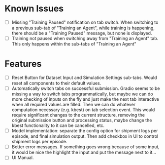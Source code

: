 # Known Issues

- [ ] Missing "Training Paused" notification on tab switch. When switching to a previous sub-tab of "Training an Agent", while training is happening, there should be a "Training Paused" message, but none is displayed.
- [ ] Training not paused when switching away from "Training an Agent" tab. This only happens within the sub-tabs of "Training an Agent"

# Features

- [ ] Reset Button for Dataset Input and Simulation Settings sub-tabs. Would reset all components to their default values.
- [ ] Automatically switch tabs on successful submission. Gradio seems to be missing a way to switch tabs programmatically, but maybe we can do more checking of inputs on the fly and just make the next tab interactive when all required values are filled. Then we can do whatever computation necessary (e.g. kbest) on tab selection event. This would require significant changes to the current structure, removing the original submission button and processing status, maybe change the kbest functionality to it can be cancelled, etc.
- [ ] Model implementation: separate the config option for shipment logs per episode, and final simulation output. Then add checkbox in UI to control shipment logs per episode.
- [ ] Better error messages. If something goes wrong because of some input, it would be nice the highlight the input and put the message next to it...
- [ ] UI Manual.
